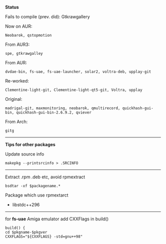 **Status**

Fails to compile (prev. did): Gtkrawgallery

Now on AUR:

    Neobarok, qstopmotion

From AUR3: 

    spe, gtkrawgalley

From AUR: 

    dvdae-bin, fs-uae, fs-uae-launcher, solar2, voltra-deb, upplay-git

Re-worked:

    Clementine-light-git, Clementine-light-qt5-git, Voltra, upplay

Original: 

    madrigal-git, maxmonitoring, neobarok, qmultirecord, quickhash-gui-bin, quickhash-gui-bin-2.6.9.2, qviever

From Arch:

    gitg

***


**Tips for other packages**

Update source info

    makepkg --printsrcinfo > .SRCINFO

***

Extract .rpm .deb etc, avoid rpmextract

    bsdtar -xf $packagename.*

Package which use rpmextarct

* libstdc++296

***

for **fs-uae** Amiga emulator add CXXFlags in build()

	build() {
	cd $pkgname-$pkgver
	CXXFLAGS="${CXXFLAGS} -std=gnu++98"
